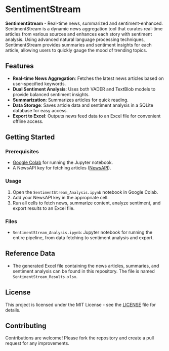 # SentimentStream
**SentimentStream** - Real-time news, summarized and sentiment-enhanced.
SentimentStream is a dynamic news aggregation tool that curates real-time articles from various sources and enhances each story with sentiment analysis. Using advanced natural language processing techniques, SentimentStream provides summaries and sentiment insights for each article, allowing users to quickly gauge the mood of trending topics.

## Features
- **Real-time News Aggregation**: Fetches the latest news articles based on user-specified keywords.
- **Dual Sentiment Analysis**: Uses both VADER and TextBlob models to provide balanced sentiment insights.
- **Summarization**: Summarizes articles for quick reading.
- **Data Storage**: Saves article data and sentiment analysis in a SQLite database for easy access.
- **Export to Excel**: Outputs news feed data to an Excel file for convenient offline access.

## Getting Started

### Prerequisites
- [Google Colab](https://colab.research.google.com) for running the Jupyter notebook.
- A NewsAPI key for fetching articles ([NewsAPI](https://newsapi.org)).

### Usage
1. Open the `SentimentStream_Analysis.ipynb` notebook in Google Colab.
2. Add your NewsAPI key in the appropriate cell.
3. Run all cells to fetch news, summarize content, analyze sentiment, and export results to an Excel file.

### Files
- `SentimentStream_Analysis.ipynb`: Jupyter notebook for running the entire pipeline, from data fetching to sentiment analysis and export.

## Reference Data
- The generated Excel file containing the news articles, summaries, and sentiment analysis can be found in this repository. The file is named `SentimentStream_Results.xlsx`.

## License
This project is licensed under the MIT License - see the [LICENSE](LICENSE) file for details.

## Contributing
Contributions are welcome! Please fork the repository and create a pull request for any improvements.



